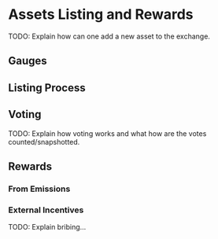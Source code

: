 # Assets Listing and Rewards

TODO: Explain how can one add a new asset to the exchange.

## Gauges

## Listing Process

## Voting

TODO: Explain how voting works and what how are the votes counted/snapshotted.

## Rewards

### From Emissions

### External Incentives

TODO: Explain bribing...
